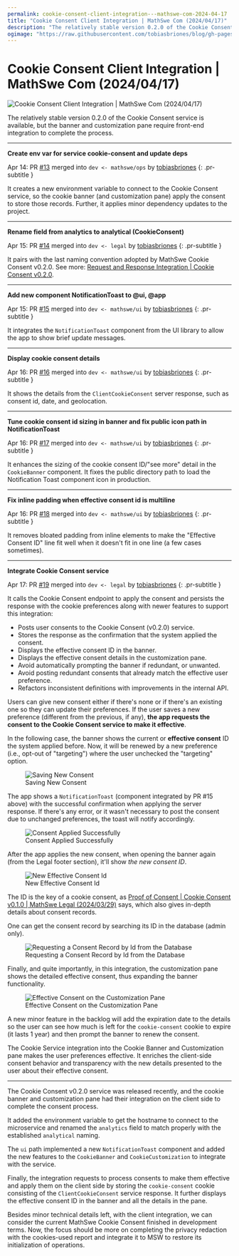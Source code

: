```yaml
---
permalink: cookie-consent-client-integration---mathswe-com-2024-04-17
title: "Cookie Consent Client Integration | MathSwe Com (2024/04/17)"
description: "The relatively stable version 0.2.0 of the Cookie Consent service is available, but the banner and customization pane require front-end integration to complete the process."
ogimage: "https://raw.githubusercontent.com/tobiasbriones/blog/gh-pages/cookie-consent-client-integration---mathswe-com-2024-04-17/cookie-consent-client-integration---mathswe-com-2024-04-17.png"
---
```



<!-- Copyright (c) 2024 Tobias Briones. All rights reserved. -->
<!-- SPDX-License-Identifier: CC-BY-4.0 -->
<!-- This file is part of https://github.com/tobiasbriones/blog -->

# Cookie Consent Client Integration | MathSwe Com (2024/04/17)

<img src="cookie-consent-client-integration---mathswe-com-2024-04-17.png" alt="Cookie Consent Client Integration | MathSwe Com (2024/04/17)"/>


The relatively stable version 0.2.0 of the Cookie Consent service is available,
but the banner and customization pane require front-end integration to complete
the process.

---

**Create env var for service cookie-consent and update deps**

Apr 14: PR [#13](https://github.com/mathswe/mathswe.com/pull/13) merged
into `dev <- mathswe/ops` by [tobiasbriones](https://github.com/tobiasbriones)
{: .pr-subtitle }

It creates a new environment variable to connect to the Cookie Consent service,
so the cookie banner (and customization pane) apply the consent to store those
records. Further, it applies minor dependency updates to the project.

---

**Rename field from analytics to analytical (CookieConsent)**

Apr 15: PR [#14](https://github.com/mathswe/mathswe.com/pull/14) merged
into `dev <- legal` by [tobiasbriones](https://github.com/tobiasbriones)
{: .pr-subtitle }

It pairs with the last naming convention adopted by MathSwe Cookie Consent
v0.2.0. See more:
[Request and Response Integration \| Cookie Consent v0.2.0](/cookie-consent-v0-2-0---mathswe-legal-2024-04-09#request-and-response-integration).

---

**Add new component NotificationToast to @ui, @app**

Apr 15: PR [#15](https://github.com/mathswe/mathswe.com/pull/15) merged
into `dev <- mathswe/ui` by [tobiasbriones](https://github.com/tobiasbriones)
{: .pr-subtitle }

It integrates the `NotificationToast` component from the UI library to allow the
app to show brief update messages.

---

**Display cookie consent details**

Apr 16: PR [#16](https://github.com/mathswe/mathswe.com/pull/16) merged
into `dev <- mathswe/ui` by [tobiasbriones](https://github.com/tobiasbriones)
{: .pr-subtitle }

It shows the details from the `ClientCookieConsent` server response, such as
consent id, date, and geolocation.

---

**Tune cookie consent id sizing in banner and fix public icon path in
NotificationToast**

Apr 16: PR [#17](https://github.com/mathswe/mathswe.com/pull/17) merged
into `dev <- mathswe/ui` by [tobiasbriones](https://github.com/tobiasbriones)
{: .pr-subtitle }

It enhances the sizing of the cookie consent ID/"see more" detail in
the `CookieBanner` component. It fixes the public directory path to load the
Notification Toast component icon in production.

---

**Fix inline padding when effective consent id is multiline**

Apr 16: PR [#18](https://github.com/mathswe/mathswe.com/pull/18) merged
into `dev <- mathswe/ui` by [tobiasbriones](https://github.com/tobiasbriones)
{: .pr-subtitle }

It removes bloated padding from inline elements to make the "Effective Consent
ID" line fit well when it doesn't fit in one line (a few cases sometimes).

---

**Integrate Cookie Consent service**

Apr 17: PR [#19](https://github.com/mathswe/mathswe.com/pull/19) merged
into `dev <- legal` by [tobiasbriones](https://github.com/tobiasbriones)
{: .pr-subtitle }

It calls the Cookie Consent endpoint to apply the consent and persists the
response with the cookie preferences along with newer features to support this
integration:

- Posts user consents to the Cookie Consent (v0.2.0) service.
- Stores the response as the confirmation that the system applied the consent.
- Displays the effective consent ID in the banner.
- Displays the effective consent details in the customization pane.
- Avoid automatically prompting the banner if redundant, or unwanted.
- Avoid posting redundant consents that already match the effective user
  preference.
- Refactors inconsistent definitions with improvements in the internal API.

Users can give new consent either if there's none or if there's an existing one
so they can update their preferences. If the user saves a new preference
(different from the previous, if any), **the app requests the consent to the
Cookie Consent service to make it effective**.

In the following case, the banner shows the current or **effective consent**
ID the system applied before. Now, it will be renewed by a new preference (i.e.,
opt-out of "targeting") where the user unchecked the "targeting" option.

<figure>
    <img src="images/saving-new-consent.png" alt="Saving New Consent" />
    <figcaption>Saving New Consent</figcaption>
</figure>

The app shows a `NotificationToast` (component integrated by PR #15 above)
with the successful confirmation when applying the server response. If there's
any error, or it wasn't necessary to post the consent due to unchanged
preferences, the toast will notify accordingly.

<figure>
    <img src="images/consent-applied-successfully.png" alt="Consent Applied Successfully" />
    <figcaption>Consent Applied Successfully</figcaption>
</figure>

After the app applies the new consent, when opening the banner again (from the
Legal footer section), it'll show *the new consent ID*.

<figure>
    <img src="images/new-effective-consent-id.png" alt="New Effective Consent Id" />
    <figcaption>New Effective Consent Id</figcaption>
</figure>

The ID is the key of a cookie consent, as
[Proof of Consent \| Cookie Consent v0.1.0 | MathSwe Legal (2024/03/29)](/cookie-consent-v0-1-0---mathswe-legal-2024-03-29#proof-of-consent)
says, which also gives in-depth details about consent records.

One can get the consent record by searching its ID in the database (admin only).

<figure>
    <img src="images/requesting-a-consent-record-by-id-from-the-database.png" alt="Requesting a Consent Record by Id from the Database" />
    <figcaption>Requesting a Consent Record by Id from the Database</figcaption>
</figure>

Finally, and quite importantly, in this integration, the customization pane
shows the detailed effective consent, thus expanding the banner functionality.

<figure>
    <img src="images/effective-consent-on-the-customization-pane.png" alt="Effective Consent on the Customization Pane" />
    <figcaption>Effective Consent on the Customization Pane</figcaption>
</figure>

A new minor feature in the backlog will add the expiration date to the details
so the user can see how much is left for the `cookie-consent` cookie to expire
(it lasts 1 year) and then prompt the banner to renew the consent.

The Cookie Service integration into the Cookie Banner and Customization pane
makes the user preferences effective. It enriches the client-side consent
behavior and transparency with the new details presented to the user about their
effective consent.

---

The Cookie Consent v0.2.0 service was released recently, and the cookie banner
and customization pane had their integration on the client side to complete the
consent process.

It added the environment variable to get the hostname to connect to the
microservice and renamed the `analytics` field to match properly with the
established `analytical` naming.

The `ui` path implemented a new `NotificationToast` component and added the new
features to the `CookieBanner` and `CookieCustomization` to integrate with the
service.

Finally, the integration requests to process consents to make them effective and
apply them on the client side by storing the `cookie-consent` cookie consisting
of the `ClientCookieConsent` service response. It further displays the effective
consent ID in the banner and all the details in the pane.

Besides minor technical details left, with the client integration, we can
consider the current MathSwe Cookie Consent finished in development terms. Now,
the focus should be more on completing the privacy redaction with the
cookies-used report and integrate it to MSW to restore its initialization of
operations.






